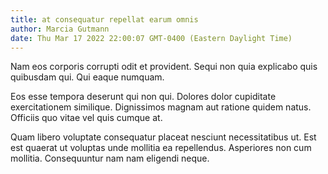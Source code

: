 ```yaml
---
title: at consequatur repellat earum omnis
author: Marcia Gutmann
date: Thu Mar 17 2022 22:00:07 GMT-0400 (Eastern Daylight Time)
---
```

Nam eos corporis corrupti odit et provident. Sequi non quia explicabo quis quibusdam qui. Qui eaque numquam.

 Eos esse tempora deserunt qui non qui. Dolores dolor cupiditate exercitationem similique. Dignissimos magnam aut ratione quidem natus. Officiis quo vitae vel quis cumque at.

 Quam libero voluptate consequatur placeat nesciunt necessitatibus ut. Est est quaerat ut voluptas unde mollitia ea repellendus. Asperiores non cum mollitia. Consequuntur nam nam eligendi neque.
